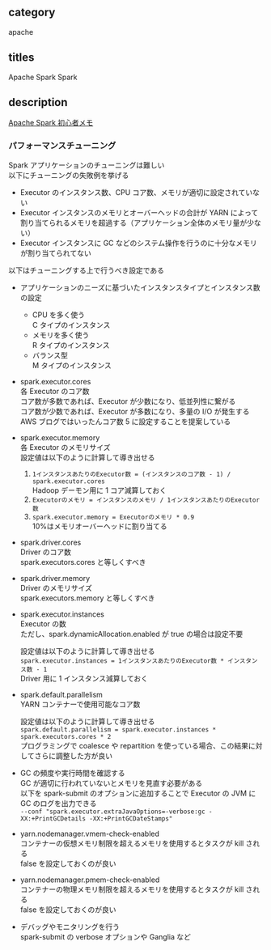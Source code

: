## category

apache

## titles

Apache Spark
Spark

## description

<a href="https://qiita.com/kurosame/items/403146033347db9b5bcc" target="_blank">Apache Spark 初心者メモ</a>

### パフォーマンスチューニング

Spark アプリケーションのチューニングは難しい  
以下にチューニングの失敗例を挙げる

- Executor のインスタンス数、CPU コア数、メモリが適切に設定されていない
- Executor インスタンスのメモリとオーバーヘッドの合計が YARN によって割り当てられるメモリを超過する（アプリケーション全体のメモリ量が少ない）
- Executor インスタンスに GC などのシステム操作を行うのに十分なメモリが割り当てられてない

以下はチューニングする上で行うべき設定である

- アプリケーションのニーズに基づいたインスタンスタイプとインスタンス数の設定

  - CPU を多く使う  
    C タイプのインスタンス
  - メモリを多く使う  
    R タイプのインスタンス
  - バランス型  
    M タイプのインスタンス

- spark.executor.cores  
  各 Executor のコア数  
  コア数が多数であれば、Executor が少数になり、低並列性に繋がる  
  コア数が少数であれば、Executor が多数になり、多量の I/O が発生する  
  AWS ブログではいったんコア数 5 に設定することを提案している

- spark.executor.memory  
  各 Executor のメモリサイズ  
  設定値は以下のように計算して導き出せる

  1. `1インスタンスあたりのExecutor数 = (インスタンスのコア数 - 1) / spark.executor.cores`  
     Hadoop デーモン用に 1 コア減算しておく
  1. `Executorのメモリ = インスタンスのメモリ / 1インスタンスあたりのExecutor数`
  1. `spark.executor.memory = Executorのメモリ * 0.9`  
     10%はメモリオーバーヘッドに割り当てる

- spark.driver.cores  
  Driver のコア数  
  spark.executors.cores と等しくすべき

- spark.driver.memory  
  Driver のメモリサイズ  
  spark.executors.memory と等しくすべき

- spark.executor.instances  
  Executor の数  
  ただし、spark.dynamicAllocation.enabled が true の場合は設定不要

  設定値は以下のように計算して導き出せる  
  `spark.executor.instances = 1インスタンスあたりのExecutor数 * インスタンス数 - 1`  
  Driver 用に 1 インスタンス減算しておく

- spark.default.parallelism  
  YARN コンテナーで使用可能なコア数

  設定値は以下のように計算して導き出せる  
  `spark.default.parallelism = spark.executor.instances * spark.executors.cores * 2`  
  プログラミングで coalesce や repartition を使っている場合、この結果に対してさらに調整した方が良い

- GC の頻度や実行時間を確認する  
  GC が適切に行われていないとメモリを見直す必要がある  
  以下を spark-submit のオプションに追加することで Executor の JVM に GC のログを出力できる  
  `--conf "spark.executor.extraJavaOptions=-verbose:gc -XX:+PrintGCDetails -XX:+PrintGCDateStamps"`

- yarn.nodemanager.vmem-check-enabled  
  コンテナーの仮想メモリ制限を超えるメモリを使用するとタスクが kill される  
  false を設定しておくのが良い

- yarn.nodemanager.pmem-check-enabled  
  コンテナーの物理メモリ制限を超えるメモリを使用するとタスクが kill される  
  false を設定しておくのが良い

- デバッグやモニタリングを行う  
  spark-submit の verbose オプションや Ganglia など

